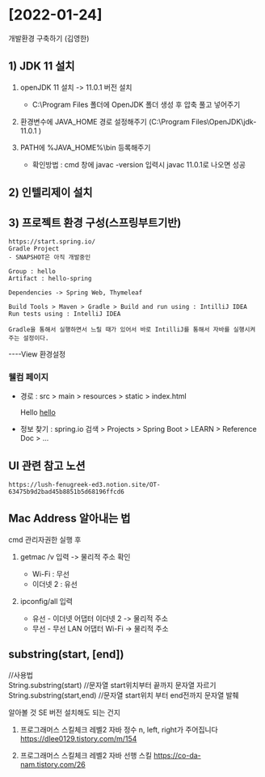 # [2022-01-24]

개발환경 구축하기 (김영한)

## 1) JDK 11 설치
1. openJDK 11 설치 -> 11.0.1 버전 설치
   - C:\Program Files 폴더에 OpenJDK 폴더 생성 후 압축 풀고 넣어주기

2. 환경변수에 JAVA_HOME 경로 설정해주기 (C:\Program Files\OpenJDK\jdk-11.0.1
)

3. PATH에 %JAVA_HOME%\bin 등록해주기
   - 확인방법 : cmd 창에 javac -version 입력시 javac 11.0.1로 나오면 성공

## 2) 인텔리제이 설치

## 3) 프로젝트 환경 구성(스프링부트기반)
    https://start.spring.io/
    Gradle Project 
    - SNAPSHOT은 아직 개발중인
    
    Group : hello
    Artifact : hello-spring

    Dependencies -> Spring Web, Thymeleaf

    Build Tools > Maven > Gradle > Build and run using : IntilliJ IDEA
    Run tests using : IntelliJ IDEA

    Gradle을 통해서 실행하면서 느릴 때가 있어서 바로 IntilliJ를 통해서 자바를 실행시켜 주는 설정이다.

----View 환경설정

### 웰컴 페이지
- 경로 : src > main > resources > static > index.html

    <!DOCTYPE HTML>
    <html>
    <head>
        <title>Hello</title>
        <meta http-equiv="Content-Type" content="text/html; charset=UTF-8" />
    </head>
    <body>
    Hello
    <a href="/hello">hello</a>
    </body>
    </html>

- 정보 찾기 : spring.io 검색 > Projects > Spring Boot > LEARN > Reference Doc > ... 




## UI 관련 참고 노션
    https://lush-fenugreek-ed3.notion.site/OT-63475b9d2bad45b8851b5d68196ffcd6

## Mac Address 알아내는 법
cmd 관리자권한 실행 후

1.  getmac /v 입력 -> 물리적 주소 확인
    - Wi-Fi : 무선
    - 이더넷 2 : 유선

2. ipconfig/all 입력

   - 유선 - 이더넷 어댑터 이더넷 2 -> 물리적 주소
   - 무선 - 무선 LAN 어댑터 Wi-Fi -> 물리적 주소

## substring(start, [end])
//사용법   
String.substring(start) //문자열  start위치부터 끝까지 문자열 자르기   
String.substring(start,end) //문자열  start위치 부터 end전까지 문자열 발췌   

알아볼 것 SE 버전 설치해도 되는 건지


1. 프로그래머스 스킬체크 레벨2 자바 정수 n, left, right가 주어집니다
https://dlee0129.tistory.com/m/154

2. 프로그래머스 스킬체크 레벨2 자바 선행 스킬
https://co-da-nam.tistory.com/26